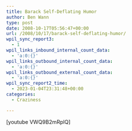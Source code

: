 ```yaml
---
title: Barack Self-Deflating Humor
author: Ben Wann
type: post
date: 2008-10-17T05:56:47+00:00
url: /2008/10/17/barack-self-deflating-humor/
wpil_sync_report3:
  - 1
wpil_links_inbound_internal_count_data:
  - 'a:0:{}'
wpil_links_outbound_internal_count_data:
  - 'a:0:{}'
wpil_links_outbound_external_count_data:
  - 'a:0:{}'
wpil_sync_report2_time:
  - 2023-01-04T23:31:48+00:00
categories:
  - Craziness

---
```

[youtube VWQ9B2mRplQ]